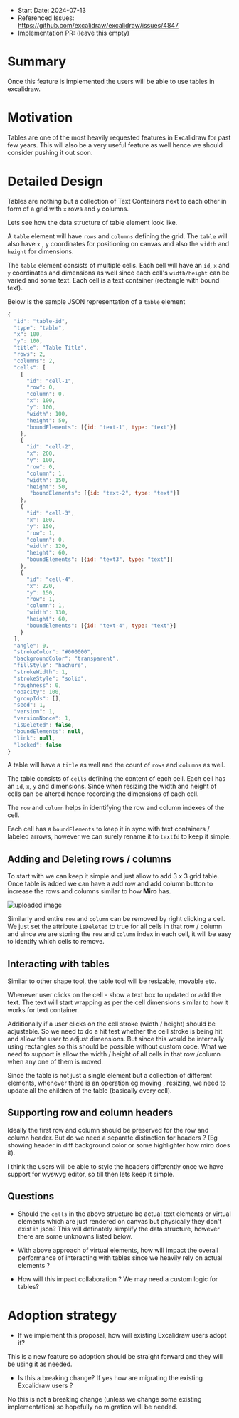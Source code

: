 - Start Date: 2024-07-13
- Referenced Issues: https://github.com/excalidraw/excalidraw/issues/4847
- Implementation PR: (leave this empty)

# Summary

Once this feature is implemented the users will be able to use tables in excalidraw.

# Motivation

Tables are one of the most heavily requested features in Excalidraw for past few years. This will also be a very useful feature as well hence we should consider pushing it out soon.

# Detailed Design

Tables are nothing but a collection of Text Containers next to each other in form of a grid with `x` rows and `y` columns.

Lets see how the data structure of table element look like.

A `table` element will have `rows` and `columns` defining the grid. The `table` will also have `x` , `y` coordinates for positioning on canvas and also the `width` and `height` for dimensions.

The `table` element consists of multiple cells. Each cell will have an `id`, `x` and `y` coordinates and dimensions as well since each cell's `width/height` can be varied and some text. Each cell is a text container (rectangle with bound text).

Below is the sample JSON representation of a `table` element

```js
{
  "id": "table-id",
  "type": "table",
  "x": 100,
  "y": 100,
  "title": "Table Title",
  "rows": 2,
  "columns": 2,
  "cells": [
    {
      "id": "cell-1",
      "row": 0,
      "column": 0,
      "x": 100,
      "y": 100,
      "width": 100,
      "height": 50,
      "boundElements": [{id: "text-1", type: "text"}]
    },
    {
      "id": "cell-2",
      "x": 200,
      "y": 100,
      "row": 0,
      "column": 1,
      "width": 150,
      "height": 50,
       "boundElements": [{id: "text-2", type: "text"}]
    },
    {
      "id": "cell-3",
      "x": 100,
      "y": 150,
      "row": 1,
      "column": 0,
      "width": 120,
      "height": 60,
      "boundElements": [{id: "text3", type: "text"}]
    },
    {
      "id": "cell-4",
      "x": 220,
      "y": 150,
      "row": 1,
      "column": 1,
      "width": 130,
      "height": 60,
      "boundElements": [{id: "text-4", type: "text"}]
    }
  ],
  "angle": 0,
  "strokeColor": "#000000",
  "backgroundColor": "transparent",
  "fillStyle": "hachure",
  "strokeWidth": 1,
  "strokeStyle": "solid",
  "roughness": 0,
  "opacity": 100,
  "groupIds": [],
  "seed": 1,
  "version": 1,
  "versionNonce": 1,
  "isDeleted": false,
  "boundElements": null,
  "link": null,
  "locked": false
}

```

A table will have a `title` as well and the count of `rows` and `columns` as well.

The table consists of `cells` defining the content of each cell.
Each cell has an `id`, `x`, `y` and dimensions. Since when resizing the width and height of cells can be altered hence recording the dimensions of each cell.

The `row` and `column` helps in identifying the row and column indexes of the cell.

Each cell has a `boundElements` to keep it in sync with text containers / labeled arrows, however we can surely rename it to `textId` to keep it simple.

## Adding and Deleting rows / columns

To start with we can keep it simple and just allow to add
3 x 3 grid table. Once table is added we can have a add row and add column button to increase the rows and columns similar to how **Miro** has.

![uploaded image](https://i.imgur.com/X21LzGR.png)

Similarly and entire `row` and `column` can be removed by right clicking a cell. We just set the attribute `isDeleted` to true for all cells in that row / column and since we are storing the `row` and `column` index in each cell, it will be easy to identify which cells to remove.

## Interacting with tables

Similar to other shape tool, the table tool will be resizable, movable etc.

Whenever user clicks on the cell - show a text box to updated or add the text. The text will start wrapping as per the cell dimensions similar to how it works for text container.

Additionally if a user clicks on the cell stroke (width / height) should be adjustable. So we need to do a hit test whether the cell stroke is being hit and allow the user to adjust dimensions.
But since this would be internally using rectangles so this should be possible without custom code.
What we need to support is allow the width / height of all cells in that row /column when any one of them is moved.

Since the table is not just a single element but a collection of different elements, whenever there is an operation eg moving , resizing, we need to update all the children of the table (basically every cell).

## Supporting row and column headers

Ideally the first row and column should be preserved for the row and column header. But do we need a separate distinction for headers ? (Eg showing header in diff background color or some highlighter how miro does it).

I think the users will be able to style the headers differently once we have support for wyswyg editor, so till then lets keep it simple.

## Questions

- Should the `cells` in the above structure be actual text elements or virtual elements which are just rendered on canvas but physically they don't exist in json? This will definately simplify the data structure, however there are some unknowns listed below.

- With above approach of virtual elements, how will impact the overall performance of interacting with tables since we heavily rely on actual elements ?
- How will this impact collaboration ? We may need a custom logic for tables?

# Adoption strategy

- If we implement this proposal, how will existing Excalidraw users adopt it?

This is a new feature so adoption should be straight forward and they will be using it as needed.

- Is this a breaking change? If yes how are migrating the existing Excalidraw users ?

No this is not a breaking change (unless we change some existing implementation) so hopefully no migration will be needed.
